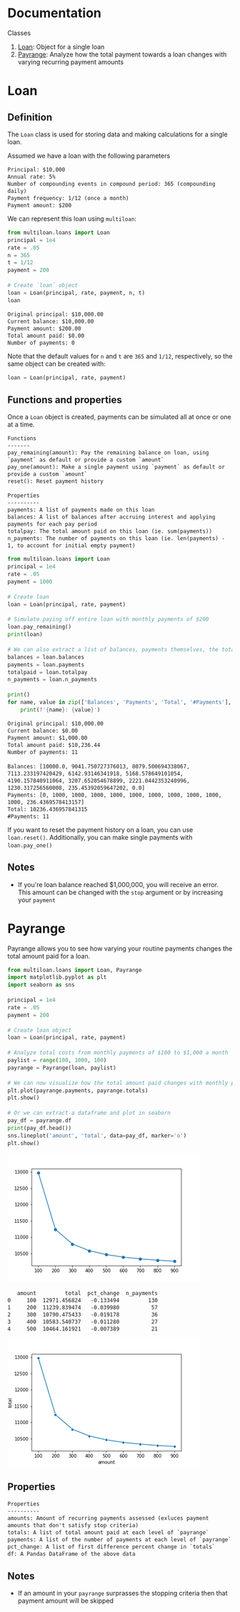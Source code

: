 # Documentation

Classes
1. [Loan](#Loan): Object for a single loan
2. [Payrange](#Payrange): Analyze how the total payment towards a loan changes with varying recurring payment amounts

# Loan

## Definition
The `Loan` class is used for storing data and making calculations for a single loan.

Assumed we have a loan with the following parameters

    Principal: $10,000
    Annual rate: 5%
    Number of compounding events in compound period: 365 (compounding daily)
    Payment frequency: 1/12 (once a month)
    Payment amount: $200

We can represent this loan using `multiloan`:
```python
from multiloan.loans import Loan
principal = 1e4
rate = .05
n = 365
t = 1/12
payment = 200

# Create `loan` object
loan = Loan(principal, rate, payment, n, t)
loan
```
    Original principal: $10,000.00
    Current balance: $10,000.00
    Payment amount: $200.00
    Total amount paid: $0.00
    Number of payments: 0
    
Note that the default values for `n` and `t` are `365` and `1/12`, respectively, so the same object can be created with:

```python
loan = Loan(principal, rate, payment)
```    

## Functions and properties
Once a `Loan` object is created, payments can be simulated all at once or one at a time.

    Functions
    -------
    pay_remaining(amount): Pay the remaining balance on loan, using `payment` as default or provide a custom `amount`
    pay_one(amount): Make a single payment using `payment` as default or provide a custom `amount`
    reset(): Reset payment history

    Properties
    ----------
    payments: A list of payments made on this loan
    balances: A list of balances after accruing interest and applying payments for each pay period
    totalpay: The total amount paid on this loan (ie. sum(payments))
    n_payments: The number of payments on this loan (ie. len(payments) - 1, to account for initial empty payment)

```python
from multiloan.loans import Loan
principal = 1e4
rate = .05
payment = 1000

# Create loan
loan = Loan(principal, rate, payment)

# Simulate paying off entire loan with monthly payments of $200
loan.pay_remaining()
print(loan)

# We can also extract a list of balances, payments themselves, the total amount paid, and the number of payments
balances = loan.balances
payments = loan.payments
totalpaid = loan.totalpay
n_payments = loan.n_payments

print()
for name, value in zip(['Balances', 'Payments', 'Total', '#Payments'], [balances, payments, totalpaid, n_payments]):
    print(f'{name}: {value}')
```
    Original principal: $10,000.00
    Current balance: $0.00
    Payment amount: $1,000.00
    Total amount paid: $10,236.44
    Number of payments: 11
    
    Balances: [10000.0, 9041.750727376013, 8079.500694338067, 7113.233197420429, 6142.93146341918, 5168.578649101054, 4190.157840911064, 3207.652054678899, 2221.0442353240996, 1230.317256560008, 235.45392059647202, 0.0]
    Payments: [0, 1000, 1000, 1000, 1000, 1000, 1000, 1000, 1000, 1000, 1000, 236.4369578413157]
    Total: 10236.436957841315
    #Payments: 11
    
If you want to reset the payment history on a loan, you can use `loan.reset()`. Additionally, you can make single payments with `loan.pay_one()`

## Notes
- If you're loan balance reached $1,000,000, you will receive an error. This amount can be changed with the `stop` argument or by increasing your `payment`

# Payrange
Payrange allows you to see how varying your routine payments changes the total amount paid for a loan. 

```python
from multiloan.loans import Loan, Payrange
import matplotlib.pyplot as plt
import seaborn as sns

principal = 1e4
rate = .05
payment = 200

# Create loan object
loan = Loan(principal, rate, payment)

# Analyze total costs from monthly payments of $100 to $1,000 a month
paylist = range(100, 1000, 100)
payrange = Payrange(loan, paylist)

# We can now visualize how the total amount paid changes with monthly payment amounts
plt.plot(payrange.payments, payrange.totals)
plt.show()

# Or we can extract a dataframe and plot in seaborn
pay_df = payrange.df
print(pay_df.head())
sns.lineplot('amount', 'total', data=pay_df, marker='o')
plt.show()
```
![payrange matplotlib](figures/payrange_mpl.png)

       amount         total  pct_change  n_payments
    0     100  12971.456824   -0.133494         130
    1     200  11239.839474   -0.039980          57
    2     300  10790.475433   -0.019178          36
    3     400  10583.540737   -0.011280          27
    4     500  10464.161921   -0.007389          21
![payrange seaborn](figures/payrange_sns.png)

## Properties

    Properties
    ----------
    amounts: Amount of recurring payments assessed (exluces payment amounts that don't satisfy stop criteria)
    totals: A list of total amount paid at each level of `payrange`
    payments: A list of the number of payments at each level of `payrange`
    pct_change: A list of first difference percent change in `totals`
    df: A Pandas DataFrame of the above data

## Notes
- If an amount in your `payrange` surprasses the stopping criteria then that payment amount will be skipped
